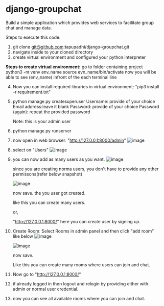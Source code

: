 # django-groupchat
Build a simple application which provides web services to facilitate group chat and manage data.


Steps to execute this code:
 1. git clone git@github.com:tapupadhi/django-groupchat.git
 2. navigate inside to your cloned directory
 3. create virtual environment and configured your python interpreter
 
 **Steps to create virtual environment:**
  go to folder containing project
  python3 -m venv env_name
  source evn_name/bin/activate
  now you will be able to see (env_name) infront of the each terminal line
  
  4. Now you can install required libraries in virtual environment: "pip3 install -r requirement.txt"
  5. python manage.py createsuperuser
      Username: provide of your choice
      Email address:leave it blank
      Password: provide of your choice
      Password (again): repeat the provided password
      
      Note: this is your admin user
  6. python manage.py runserver
  7. now open in web browser: "http://127.0.0.1:8000/admin"
      ![image](https://user-images.githubusercontent.com/48438852/228135970-fe195b9d-44eb-4472-b292-f934874eecaa.png)
  8. select on "Users"
      ![image](https://user-images.githubusercontent.com/48438852/228136177-fce1702f-c27d-490a-9232-ee507dc96ace.png)
  9. you can now add as many users as you want.
      ![image](https://user-images.githubusercontent.com/48438852/228136396-ae18eb0a-1ab0-42ae-948b-a748c09f780c.png)
      
      since you are creating norma users, you don't have to provide any other permissons(refer below snapshot)
      
      ![image](https://user-images.githubusercontent.com/48438852/228136805-10c6543c-4e58-4cdd-8614-05a69158f38a.png)
      
      now save. the you user got created.
      
      like this you can create many users.

      or,
      
      "http://127.0.0.1:8000/" here you can create user by signing up.
      
  10. Create Room:
      Select Rooms in admin panel and then click "add room" like below
      ![image](https://user-images.githubusercontent.com/48438852/228137237-a1b6a9ca-9b01-44ea-b043-a3d931486d16.png)
      
      ![image](https://user-images.githubusercontent.com/48438852/228137526-b22a043b-3f43-497d-98ed-dc2b3536d790.png)
      
      now save.
      
      Like this you can create many rooms where users can join and chat.
      
  11. Now go to "http://127.0.0.1:8000/"
  12. if already logged in then logout and relogin by providing either with admin or normal user credential.
  13. now you can see all available rooms where you can join and chat.

      

